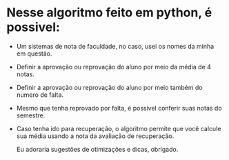 # Nesse algoritmo feito em python, é possivel:

- Um sistemas de nota de faculdade, no caso, usei os nomes da minha em questão.
- Definir a aprovação ou reprovação do aluno por meio da média de 4 notas.
- Definir a aprovação ou reprovação do aluno por meio também do numero de falta.
- Mesmo que tenha reprovado por falta, é possivel conferir suas notas do semestre.
- Caso tenha ido para recuperação, o algoritmo permite que você calcule sua média usando a nota da avaliação de recuperação.


  Eu adoraria sugestões de otimizações e dicas, obrigado.
